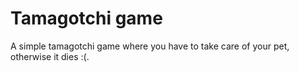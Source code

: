 # Tamagotchi game
A simple tamagotchi game where you have to take care of your pet, otherwise it dies :(.
